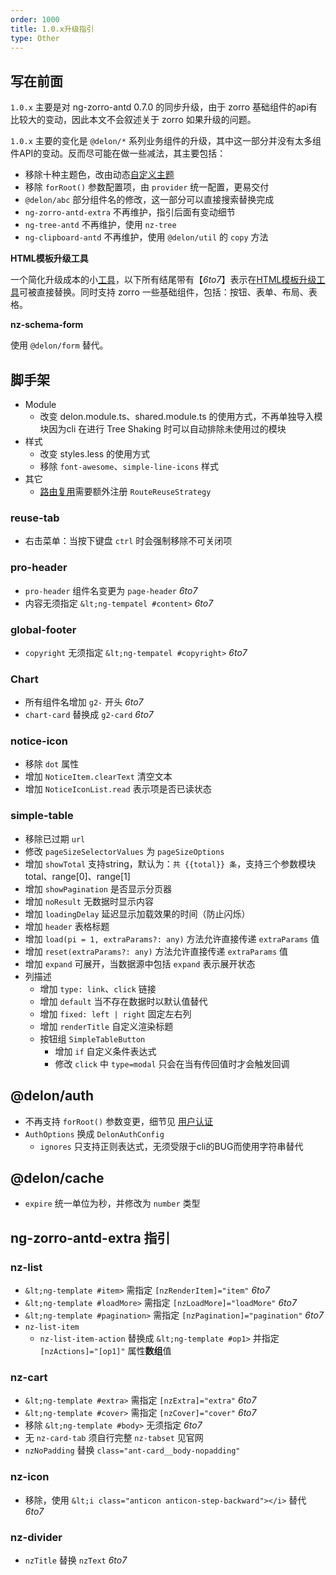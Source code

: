 ```yaml
---
order: 1000
title: 1.0.x升级指引
type: Other
---
```


## 写在前面

`1.0.x` 主要是对 ng-zorro-antd 0.7.0 的同步升级，由于 zorro 基础组件的api有比较大的变动，因此本文不会叙述关于 zorro 如果升级的问题。

`1.0.x` 主要的变化是 `@delon/*` 系列业务组件的升级，其中这一部分并没有太多组件API的变动。反而尽可能在做一些减法，其主要包括：

- 移除十种主题色，改由动态[自定义主题](/tools/theme)
- 移除 `forRoot()` 参数配置项，由 `provider` 统一配置，更易交付
- `@delon/abc` 部分组件名的修改，这一部分可以直接搜索替换完成
- `ng-zorro-antd-extra` 不再维护，指引后面有变动细节
- `ng-tree-antd` 不再维护，使用 `nz-tree`
- `ng-clipboard-antd` 不再维护，使用 `@delon/util` 的 `copy` 方法

**HTML模板升级工具**

一个简化升级成本的小[工具](/6to7)，以下所有结尾带有【_6to7_】表示在[HTML模板升级工具](/6to7)可被直接替换。同时支持 zorro 一些基础组件，包括：按钮、表单、布局、表格。

**nz-schema-form**

使用 `@delon/form` 替代。

## 脚手架

- Module
  - 改变 delon.module.ts、shared.module.ts 的使用方式，不再单独导入模块因为cli 在进行 Tree Shaking 时可以自动排除未使用过的模块
- 样式
  - 改变 styles.less 的使用方式
  - 移除 `font-awesome`、`simple-line-icons` 样式
- 其它
  - [路由复用](/components/reuse-tab)需要额外注册 `RouteReuseStrategy`

### reuse-tab

- 右击菜单：当按下键盘 `ctrl` 时会强制移除不可关闭项

### pro-header

- `pro-header` 组件名变更为 `page-header` _6to7_
- 内容无须指定 `&lt;ng-tempatel #content>` _6to7_

### global-footer

- `copyright` 无须指定 `&lt;ng-tempatel #copyright>` _6to7_

### Chart

- 所有组件名增加 `g2-` 开头 _6to7_
- `chart-card` 替换成 `g2-card` _6to7_

### notice-icon

- 移除 `dot` 属性
- 增加 `NoticeItem.clearText` 清空文本
- 增加 `NoticeIconList.read` 表示项是否已读状态

### simple-table

- 移除已过期 `url`
- 修改 `pageSizeSelectorValues` 为 `pageSizeOptions`
- 增加 `showTotal` 支持string，默认为：`共 {{total}} 条`，支持三个参数模块 total、range[0]、range[1]
- 增加 `showPagination` 是否显示分页器
- 增加 `noResult` 无数据时显示内容
- 增加 `loadingDelay` 延迟显示加载效果的时间（防止闪烁）
- 增加 `header` 表格标题
- 增加 `load(pi = 1, extraParams?: any)` 方法允许直接传递 `extraParams` 值
- 增加 `reset(extraParams?: any)` 方法允许直接传递 `extraParams` 值
- 增加 `expand` 可展开，当数据源中包括 `expand` 表示展开状态
- 列描述
	- 增加 `type: link`、`click` 链接
	- 增加 `default` 当不存在数据时以默认值替代
	- 增加 `fixed: left | right` 固定左右列
	- 增加 `renderTitle` 自定义渲染标题
    - 按钮组 `SimpleTableButton`
        - 增加 `if` 自定义条件表达式
        - 修改 `click` 中 `type=modal` 只会在当有传回值时才会触发回调

## @delon/auth

- 不再支持 `forRoot()` 参数变更，细节见 [用户认证](/docs/auth)
- `AuthOptions` 换成 `DelonAuthConfig`
    - `ignores` 只支持正则表达式，无须受限于cli的BUG而使用字符串替代

## @delon/cache

- `expire` 统一单位为秒，并修改为 `number` 类型

## ng-zorro-antd-extra 指引

### nz-list

- `&lt;ng-template #item>` 需指定 `[nzRenderItem]="item"` _6to7_
- `&lt;ng-template #loadMore>` 需指定 `[nzLoadMore]="loadMore"` _6to7_
- `&lt;ng-template #pagination>` 需指定 `[nzPagination]="pagination"` _6to7_
- `nz-list-item`
    - `nz-list-item-action` 替换成 `&lt;ng-template #op1>` 并指定 `[nzActions]="[op1]"` 属性**数组**值

### nz-cart

- `&lt;ng-template #extra>` 需指定 `[nzExtra]="extra"` _6to7_
- `&lt;ng-template #cover>` 需指定 `[nzCover]="cover"` _6to7_
- 移除 `&lt;ng-template #body>` 无须指定 _6to7_
- 无 `nz-card-tab` 须自行完整 `nz-tabset` 见官网
- `nzNoPadding` 替换 `class="ant-card__body-nopadding"`

### nz-icon

- 移除，使用 `&lt;i class="anticon anticon-step-backward"></i>` 替代 _6to7_

### nz-divider

- `nzTitle` 替换 `nzText` _6to7_

